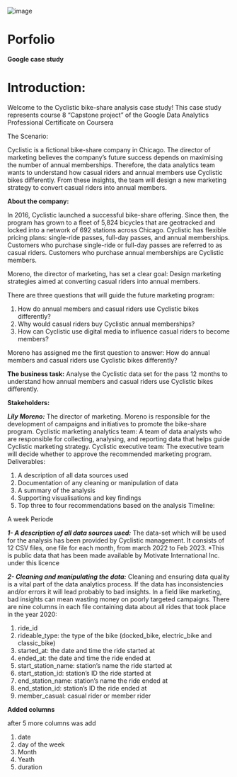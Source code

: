 ![image](https://github.com/JoshuaKab/Porfolio/assets/135429439/487a2b87-77e2-48c6-a63e-0d7bc17fb33c)

# Porfolio
**Google case study**
<h1>Introduction:</h1>

Welcome to the Cyclistic bike-share analysis case study!
This case study represents course 8 “Capstone project” of the Google Data Analytics Professional Certificate on Coursera

The Scenario:

Cyclistic is a fictional bike-share company in Chicago. The director of marketing believes the company’s future success
depends on maximising the number of annual memberships. Therefore, the data analytics team wants to understand how casual riders and annual members use Cyclistic bikes
differently. From these insights, the team will design a new marketing strategy to convert casual riders into annual members.

**About the company:**

In 2016, Cyclistic launched a successful bike-share offering. Since then, the program has grown to a fleet of 5,824 bicycles that are geotracked and locked into a network
of 692 stations across Chicago. Cyclistic has flexible pricing plans: single-ride passes, full-day passes, and annual memberships. Customers who purchase single-ride or full-day 
passes are referred to as casual riders. Customers who purchase annual memberships are Cyclistic members.

Moreno, the director of marketing, has set a clear goal: Design marketing strategies aimed at converting casual riders into annual members.

There are three questions that will guide the future marketing program:
1. How do annual members and casual riders use Cyclistic bikes differently?
2. Why would casual riders buy Cyclistic annual memberships?
3. How can Cyclistic use digital media to influence casual riders to become members?

Moreno has assigned me the first question to answer: How do annual members and casual riders use Cyclistic bikes differently?

****The business task:****
Analyse the Cyclistic data set for the pass 12 months to understand how annual members and casual riders use Cyclistic bikes differently.

**Stakeholders:**

***Lily Moreno:*** The director of marketing. Moreno is responsible for the development of campaigns and initiatives to promote the bike-share program.
Cyclistic marketing analytics team: A team of data analysts who are responsible for collecting, analysing, and reporting data that helps guide Cyclistic marketing strategy.
Cyclistic executive team: The executive team will decide whether to approve the recommended marketing program.
Deliverables:

1. A description of all data sources used
1. Documentation of any cleaning or manipulation of data
1. A summary of the analysis
1. Supporting visualisations and key findings
1. Top three to four recommendations based on the analysis
Timeline:

A week Periode 

***1- A description of all data sources used:***
The data-set which will be used for the analysis has been provided by Cyclistic management. It consists of 12 CSV files, one file for each month, from march 2022 to Feb 2023.
*This is public data that has been made available by Motivate International Inc. under this licence

***2- Cleaning and manipulating the data:***
Cleaning and ensuring data quality is a vital part of the data analytics process. If the data has inconsistencies and/or errors it will lead probably to bad insights.
In a field like marketing, bad insights can mean wasting money on poorly targeted campaigns.
There are nine columns in each file containing data about all rides that took place in the year 2020:

1. ride_id
2. rideable_type: the type of the bike (docked_bike, electric_bike and classic_bike)
3. started_at: the date and time the ride started at
4. ended_at: the date and time the ride ended at
5. start_station_name: station’s name the ride started at
6. start_station_id: station’s ID the ride started at
7. end_station_name: station’s name the ride ended at
8. end_station_id: station’s ID the ride ended at
9. member_casual: casual rider or member rider

**Added columns**

after 5 more columns was add

1. date
2. day of the week
3. Month
4. Yeath
5. duration



